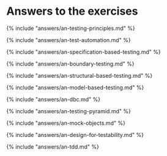 # Answers to the exercises

{% include "answers/an-testing-principles.md" %}

{% include "answers/an-test-automation.md" %}

{% include "answers/an-specification-based-testing.md" %}

{% include "answers/an-boundary-testing.md" %}

{% include "answers/an-structural-based-testing.md" %}

{% include "answers/an-model-based-testing.md" %}

{% include "answers/an-dbc.md" %}

{% include "answers/an-testing-pyramid.md" %}

{% include "answers/an-mock-objects.md" %}

{% include "answers/an-design-for-testability.md" %}

{% include "answers/an-tdd.md" %}